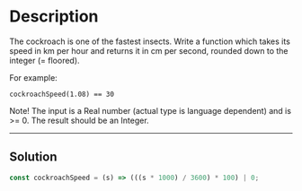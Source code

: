 # Description

The cockroach is one of the fastest insects. Write a function which takes its speed in km per hour and returns it in cm per second, rounded down to the integer (= floored).

For example:

```
cockroachSpeed(1.08) == 30
```

Note! The input is a Real number (actual type is language dependent) and is >= 0. The result should be an Integer.

---

## Solution

```js
const cockroachSpeed = (s) => (((s * 1000) / 3600) * 100) | 0;
```
